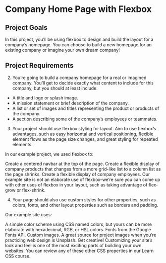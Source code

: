 # Company Home Page with Flexbox

## Project Goals

In this project, you’ll be using flexbox to design and build the layout for a company’s homepage. You can choose to build a new homepage for an existing company or imagine your own dream company!​

## Project Requirements

2. You’re going to build a company homepage for a real or imagined company. You’ll get to decide exactly what content to include for this company, but you should at least include:

- A title and logo or splash image.
- A mission statement or brief description of the company.
- A list or set of images and titles representing the product or products of the company.
- A section describing some of the company’s employees or teammates.

3. Your project should use flexbox styling for layout. Aim to use flexbox’s advantages, such as easy horizontal and vertical positioning, flexible element flows as the page size changes, and great styling for repeated elements.

In our example project, we used flexbox to:

Create a centered navbar at the top of the page.
Create a flexible display of company products that changes from a more grid-like list to a column list as the page shrinks.
Create a flexible display of company employees.
Our example site is not an elaborate use of flexbox–we’re sure you can come up with other uses of flexbox in your layout, such as taking advantage of flex-grow or flex-shrink.

4. Your page should also use custom styles for other properties, such as colors, fonts, and other layout properties such as borders and padding.

Our example site uses:

A simple color scheme using CSS named colors, but yours can be more elaborate with hexadecimal, RGB, or HSL colors.
Fonts from the Google Fonts API.
Custom images. A great source for project images when you’re practicing web design is Unsplash.
Get creative! Customizing your site’s look and feel is one of the most exciting parts of building your own websites. You can review any of these other CSS properties in our Learn CSS course.
